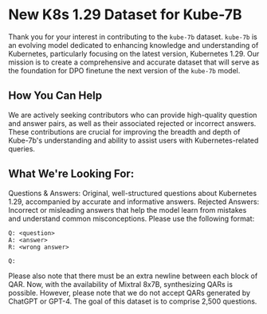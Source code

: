 # New K8s 1.29 Dataset for Kube-7B

Thank you for your interest in contributing to the `kube-7b` dataset.
`kube-7b` is an evolving model dedicated to enhancing knowledge and understanding of Kubernetes, particularly focusing on the latest version, Kubernetes 1.29.
Our mission is to create a comprehensive and accurate dataset that will serve as the foundation for DPO finetune the next version of the `kube-7b` model.

## How You Can Help
We are actively seeking contributors who can provide high-quality question and answer pairs,
as well as their associated rejected or incorrect answers. 
These contributions are crucial for improving the breadth and depth of Kube-7b's understanding and ability to assist users with Kubernetes-related queries.

## What We're Looking For:
Questions & Answers: Original, well-structured questions about Kubernetes 1.29, accompanied by accurate and informative answers.
Rejected Answers: Incorrect or misleading answers that help the model learn from mistakes and understand common misconceptions.
Please use the following format:
```
Q: <question>
A: <answer>
R: <wrong answer>

Q:
```

Please also note that there must be an extra newline between each block of QAR.
Now, with the availability of Mixtral 8x7B, synthesizing QARs is possible. However, please note that we do not accept QARs generated by ChatGPT or GPT-4.
The goal of this dataset is to comprise 2,500 questions.
